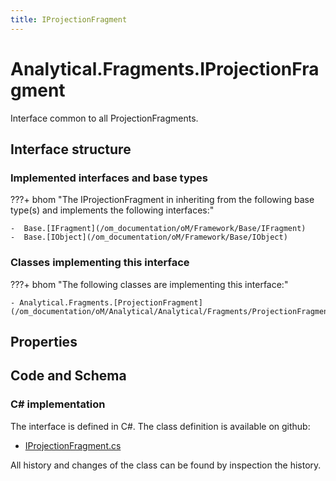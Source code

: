 ```yaml
---
title: IProjectionFragment
---
```


# Analytical.Fragments.IProjectionFragment

Interface common to all ProjectionFragments.

## Interface structure

### Implemented interfaces and base types

???+ bhom "The IProjectionFragment in inheriting from the following base type(s) and implements the following interfaces:"

    -  Base.[IFragment](/om_documentation/oM/Framework/Base/IFragment)
    -  Base.[IObject](/om_documentation/oM/Framework/Base/IObject)


### Classes implementing this interface

???+ bhom "The following classes are implementing this interface:"

    - Analytical.Fragments.[ProjectionFragment](/om_documentation/oM/Analytical/Analytical/Fragments/ProjectionFragment)


## Properties

## Code and Schema

### C# implementation

The interface is defined in C#. The class definition is available on github:

- [IProjectionFragment.cs](https://github.com/BHoM/BHoM/blob/develop/Analytical_oM/Fragments\IProjectionFragment.cs)

All history and changes of the class can be found by inspection the history.
